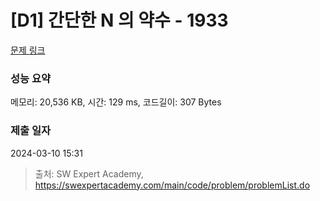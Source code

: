 # [D1] 간단한 N 의 약수 - 1933 

[문제 링크](https://swexpertacademy.com/main/code/problem/problemDetail.do?contestProbId=AV5PhcWaAKIDFAUq) 

### 성능 요약

메모리: 20,536 KB, 시간: 129 ms, 코드길이: 307 Bytes

### 제출 일자

2024-03-10 15:31



> 출처: SW Expert Academy, https://swexpertacademy.com/main/code/problem/problemList.do